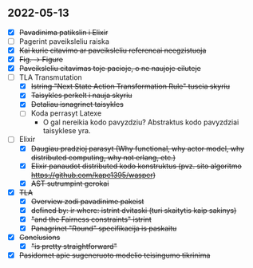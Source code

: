 ## 2022-05-13
- [X] ~~Pavadinima patikslin i Elixir~~
- [ ] Pagerint paveiksleliu raiska
- [X] ~~Kai kurie citavimo ar paveiksleliu referencai neegzistuoja~~
- [X] ~~Fig. -> Figure~~
- [X] ~~Paveiksleliu citavimas toje pacioje, o ne naujoje eiluteje~~
- [ ] TLA Transmutation
  - [X] ~~Istring "Next State Action Transformation Rule" tuscia skyriu~~
  - [X] ~~Taisykles perkelt i nauja skyriu~~
  - [X] ~~Detaliau isnagrinet taisykles~~
  - [ ] Koda perrasyt Latexe
    - O gal nereikia kodo pavyzdziu? Abstraktus kodo pavyzdziai taisyklese yra.  
- [ ] Elixir
  - [X] ~~Daugiau pradzioj parasyt (Why functional, why actor model, why distributed computing, why not erlang, etc.)~~
  - [X] ~~Elixir panaudot distributed kodo konstruktus (pvz. sito algoritmo https://github.com/kape1395/wasper)~~
  - [X] ~~AST sutrumpint gerokai~~
- [X] ~~TLA~~
  - [X] ~~Overview zodi pavadinime pakeist~~
  - [X] ~~defined by: ir where: istrint dvitaski (turi skaitytis kaip sakinys)~~
  - [X] ~~"and the Fairness constraints" istrint~~
  - [X] ~~Panagrinet "Round" specifikacija is paskaitu~~
- [X] ~~Conclusions~~
  - [X] ~~"is pretty straightforward"~~
- [X] ~~Pasidomet apie sugeneruoto modelio teisingumo tikrinima~~
